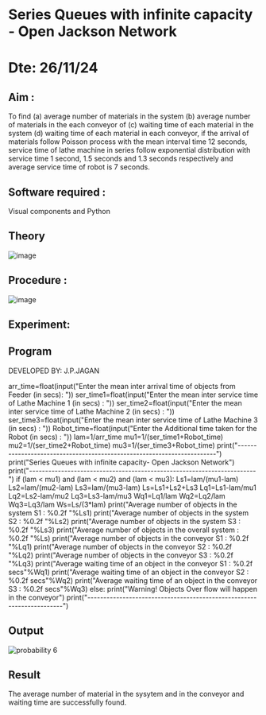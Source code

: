 # Series Queues with infinite capacity - Open Jackson Network
# Dte: 26/11/24
## Aim :
To find (a) average number of materials in the system (b) average number of materials in the each conveyor of (c) waiting time of each material in the system (d) waiting time of each material in each conveyor, if the arrival  of materials follow Poisson process with the mean interval time 12 seconds, service time of  lathe machine in series follow exponential distribution  with service time  1 second, 1.5 seconds and 1.3 seconds respectively and average service time of robot is 7 seconds.

## Software required :
Visual components and Python

## Theory

![image](https://user-images.githubusercontent.com/103921593/203239736-7b81f599-71a8-4ae7-b63e-5d98acd9ea54.png)


## Procedure :

![image](https://user-images.githubusercontent.com/103921593/203239789-bc870dce-6727-487b-a0e2-4fc3f5114889.png)


## Experiment:


## Program
DEVELOPED BY: J.P.JAGAN

arr_time=float(input("Enter the mean inter arrival time of objects from Feeder (in secs): ")) ser_time1=float(input("Enter the mean inter service time of Lathe Machine 1 (in secs) : ")) ser_time2=float(input("Enter the mean inter service time of Lathe Machine 2 (in secs) : ")) ser_time3=float(input("Enter the mean inter service time of Lathe Machine 3 (in secs) : ")) Robot_time=float(input("Enter the Additional time taken for the Robot (in secs) : ")) lam=1/arr_time mu1=1/(ser_time1+Robot_time) mu2=1/(ser_time2+Robot_time) mu3=1/(ser_time3+Robot_time) print("-----------------------------------------------------------------------") print("Series Queues with infinite capacity- Open Jackson Network") print("-----------------------------------------------------------------------") if (lam < mu1) and (lam < mu2) and (lam < mu3): Ls1=lam/(mu1-lam) Ls2=lam/(mu2-lam) Ls3=lam/(mu3-lam) Ls=Ls1+Ls2+Ls3 Lq1=Ls1-lam/mu1 Lq2=Ls2-lam/mu2 Lq3=Ls3-lam/mu3 Wq1=Lq1/lam Wq2=Lq2/lam Wq3=Lq3/lam Ws=Ls/(3*lam) print("Average number of objects in the system S1 : %0.2f "%Ls1) print("Average number of objects in the system S2 : %0.2f "%Ls2) print("Average number of objects in the system S3 : %0.2f "%Ls3) print("Average number of objects in the overall system : %0.2f "%Ls) print("Average number of objects in the conveyor S1 : %0.2f "%Lq1) print("Average number of objects in the conveyor S2 : %0.2f "%Lq2) print("Average number of objects in the conveyor S3 : %0.2f "%Lq3) print("Average waiting time of an object in the conveyor S1 : %0.2f secs"%Wq1) print("Average waiting time of an object in the conveyor S2 : %0.2f secs"%Wq2) print("Average waiting time of an object in the conveyor S3 : %0.2f secs"%Wq3) else: print("Warning! Objects Over flow will happen in the conveyor") print("----------------------------------------------------------------------")
## Output
![probability 6](https://github.com/user-attachments/assets/c07774f8-2f29-4c25-aef6-ec93c4513fdc)

## Result
The average number of material in the sysytem and in the conveyor and waiting time are successfully found.
